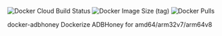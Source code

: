 ![Docker Cloud Build Status](https://img.shields.io/docker/cloud/build/trixam/docker-adbhoney?style=plastic)    ![Docker Image Size (tag)](https://img.shields.io/docker/image-size/trixam/docker-adbhoney/latest?style=plastic)     ![Docker Pulls](https://img.shields.io/docker/pulls/trixam/docker-adbhoney?style=plastic)

docker-adbhoney
Dockerize ADBHoney for amd64/arm32v7/arm64v8
